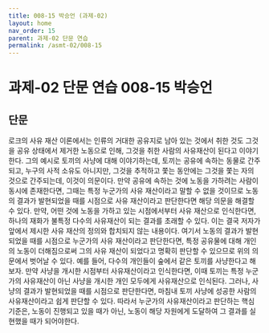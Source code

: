 ```yaml
---
title: 008-15 박승언 (과제-02)
layout: home
nav_order: 15
parent: 과제-02 단문 연습
permalink: /asmt-02/008-15
---
```


# 과제-02 단문 연습 008-15 박승언 

## 단문


로크의 사유 재산 이론에서는 인류의 거대한 공유지로 남아 있는 것에서 취한 것도 그것을 공유 상태에서 제거한 노동으로 인해, 그것을 취한 사람의 사유재산이 된다고 이야기한다. 그의 예시로 토끼의 사냥에 대해 이야기하는데, 토끼는 공유에 속하는 동물로 간주되고, 누구의 사적 소유도 아니지만, 그것을 추적하고 쫓는 동안에는 그것을 쫓는 자의 것으로 간주되는데, 이것이 의문이다. 만약 공유에 속하는 것에 노동을 가하려는 사람이 동시에 존재한다면, 그때는 특정 누군가의 사유 재산이라고 말할 수 없을 것이므로 노동의 결과가 발현되었을 때를 시점으로 사유 재산이라고 판단한다면 해당 의문을 해결할 수 있다. 만약, 어떤 것에 노동을 가하고 있는 시점에서부터 사유 재산으로 인식한다면, 하나의 재화가 불특정 다수의 사유재산이 되는 결과를 초래할 수 있다. 이는 결국 저자가 앞에서 제시한 사유 재산의 정의와 합치되지 않는 내용이다. 여기서 노동의 결과가 발현되었을 때를 시점으로 누군가의 사유 재산이라고 판단한다면, 특정 공유물에 대해 개인의 노동이 더해짐으로써 그의 사유 재산이 되었다고 명확히 판단할 수 있으므로 위의 의문에서 벗어날 수 있다. 예를 들어, 다수의 개인들이 숲에서 같은 토끼를 사냥한다고 해보자. 만약 사냥을 개시한 시점부터 사유재산이라고 인식한다면, 이때 토끼는 특정 누군가의 사유재산이 아닌 사냥을 개시한 개인 모두에게 사유재산으로 인식된다. 그러나, 사냥의 결과가 발현되었을 때를 시점으로 판단한다면, 마침내 토끼 사냥에 성공한 사람의 사유재산이라고 쉽게 판단할 수 있다. 따라서 누군가의 사유재산이라고 판단하는 핵심 기준은, 노동이 진행되고 있을 때가 아닌, 노동이 해당 자원에게 도달하여 그 결과를 실현했을 때가 되어야한다.